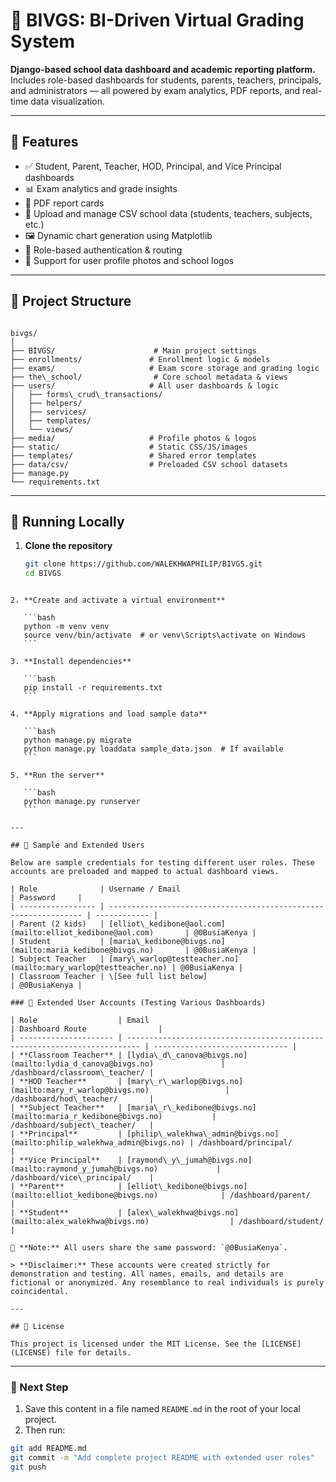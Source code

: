 
# 🏫 BIVGS: BI-Driven Virtual Grading System

**Django-based school data dashboard and academic reporting platform.**  
Includes role-based dashboards for students, parents, teachers, principals, and administrators — all powered by exam analytics, PDF reports, and real-time data visualization.

---

## 🎯 Features

- ✅ Student, Parent, Teacher, HOD, Principal, and Vice Principal dashboards
- 📊 Exam analytics and grade insights
- 🧾 PDF report cards
- 📁 Upload and manage CSV school data (students, teachers, subjects, etc.)
- 🖼️ Dynamic chart generation using Matplotlib
- 🔐 Role-based authentication & routing
- 📸 Support for user profile photos and school logos

---

## 📂 Project Structure

```

bivgs/
│
├── BIVGS/                      # Main project settings
├── enrollments/               # Enrollment logic & models
├── exams/                     # Exam score storage and grading logic
├── the\_school/                # Core school metadata & views
├── users/                     # All user dashboards & logic
│   ├── forms\_crud\_transactions/
│   ├── helpers/
│   ├── services/
│   ├── templates/
│   └── views/
├── media/                     # Profile photos & logos
├── static/                    # Static CSS/JS/images
├── templates/                 # Shared error templates
├── data/csv/                  # Preloaded CSV school datasets
├── manage.py
└── requirements.txt

````

---

## 🚀 Running Locally

1. **Clone the repository**
   ```bash
   git clone https://github.com/WALEKHWAPHILIP/BIVGS.git
   cd BIVGS
````

2. **Create and activate a virtual environment**

   ```bash
   python -m venv venv
   source venv/bin/activate  # or venv\Scripts\activate on Windows
   ```

3. **Install dependencies**

   ```bash
   pip install -r requirements.txt
   ```

4. **Apply migrations and load sample data**

   ```bash
   python manage.py migrate
   python manage.py loaddata sample_data.json  # If available
   ```

5. **Run the server**

   ```bash
   python manage.py runserver
   ```

---

## 📄 Sample and Extended Users

Below are sample credentials for testing different user roles. These accounts are preloaded and mapped to actual dashboard views.

| Role              | Username / Email                                                 | Password     |
| ----------------- | ---------------------------------------------------------------- | ------------ |
| Parent (2 kids)   | [elliot\_kedibone@aol.com](mailto:elliot_kedibone@aol.com)       | @0BusiaKenya |
| Student           | [maria\_kedibone@bivgs.no](mailto:maria_kedibone@bivgs.no)       | @0BusiaKenya |
| Subject Teacher   | [mary\_warlop@testteacher.no](mailto:mary_warlop@testteacher.no) | @0BusiaKenya |
| Classroom Teacher | \[See full list below]                                           | @0BusiaKenya |

### 🔐 Extended User Accounts (Testing Various Dashboards)

| Role                  | Email                                                                     | Dashboard Route                |
| --------------------- | ------------------------------------------------------------------------- | ------------------------------ |
| **Classroom Teacher** | [lydia\_d\_canova@bivgs.no](mailto:lydia_d_canova@bivgs.no)               | /dashboard/classroom\_teacher/ |
| **HOD Teacher**       | [mary\_r\_warlop@bivgs.no](mailto:mary_r_warlop@bivgs.no)                 | /dashboard/hod\_teacher/       |
| **Subject Teacher**   | [maria\_r\_kedibone@bivgs.no](mailto:maria_r_kedibone@bivgs.no)           | /dashboard/subject\_teacher/   |
| **Principal**         | [philip\_walekhwa\_admin@bivgs.no](mailto:philip_walekhwa_admin@bivgs.no) | /dashboard/principal/          |
| **Vice Principal**    | [raymond\_y\_jumah@bivgs.no](mailto:raymond_y_jumah@bivgs.no)             | /dashboard/vice\_principal/    |
| **Parent**            | [elliot\_kedibone@bivgs.no](mailto:elliot_kedibone@bivgs.no)              | /dashboard/parent/             |
| **Student**           | [alex\_walekhwa@bivgs.no](mailto:alex_walekhwa@bivgs.no)                  | /dashboard/student/            |

📝 **Note:** All users share the same password: `@0BusiaKenya`.

> **Disclaimer:** These accounts were created strictly for demonstration and testing. All names, emails, and details are fictional or anonymized. Any resemblance to real individuals is purely coincidental.

---

## 📜 License

This project is licensed under the MIT License. See the [LICENSE](LICENSE) file for details.

````

---

### 🔄 Next Step

1. Save this content in a file named `README.md` in the root of your local project.
2. Then run:

```bash
git add README.md
git commit -m "Add complete project README with extended user roles"
git push
````


